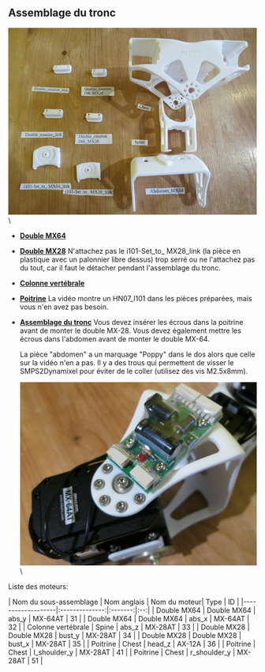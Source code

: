 ## Assemblage du tronc

![image](../en/img/parts_chest.JPG)\


-   **[Double
    MX64](https://github.com/poppy-project/Robotis-library/blob/master/doc/en/double_MX64_assembly.md)**

-   **[Double
    MX28](https://github.com/poppy-project/Robotis-library/blob/master/doc/en/double_MX28_assembly.md)**
    N'attachez pas le i101-Set_to_ MX28_link (la pièce en plastique avec un palonnier libre dessus) trop serré ou ne l'attachez pas du tout, car il faut le détacher pendant l'assemblage du tronc.

-   **[Colonne vertébrale](https://github.com/poppy-project/Poppy-multiarticulated-torso/blob/master/doc/en/subassembly/spine_assembly_instructions.md)**

-   **[Poitrine](https://github.com/poppy-project/Poppy-multiarticulated-torso/blob/master/doc/en/subassembly/chest_assembly_instructions.md)** La vidéo montre un HN07\_I101 dans les pièces préparées, mais vous n'en avez pas besoin.

-   **[Assemblage du tronc](https://github.com/poppy-project/Poppy-multiarticulated-torso/blob/master/doc/en/5_DoFs_humanoid_spine.md)** Vous devez insérer les écrous dans la poitrine avant de monter le double MX-28. Vous devez également mettre les écrous dans l'abdomen avant de monter le double MX-64.

	La pièce "abdomen" a un marquage "Poppy" dans le dos alors que celle sur la vidéo n'en a pas. Il y a des trous qui permettent de visser le SMPS2Dynamixel pour éviter de le coller (utilisez des vis M2.5x8mm).

	![image](../en/img/screwed_SMPS.JPG)\

Liste des moteurs:

| Nom du sous-assemblage   | Nom anglais    	|  Nom du moteur|   Type  	| ID 	|
|-------------------|:--------------:|:-------:|:--:|
| Double MX64       | Double MX64       |     abs\_y     | MX-64AT | 31 |
| Double MX64       | Double MX64       |     abs\_x     | MX-64AT | 32 |
| Colonne vertébrale       | Spine             |     abs\_z     | MX-28AT | 33 |
| Double MX28       | Double MX28       |     bust\_y    | MX-28AT | 34 |
| Double MX28       | Double MX28       |     bust\_x    | MX-28AT | 35 |
| Poitrine       | Chest             |     head\_z    |  AX-12A | 36 |
| Poitrine       | Chest             | l\_shoulder\_y | MX-28AT | 41 |
| Poitrine       | Chest             | r\_shoulder\_y | MX-28AT | 51 |
